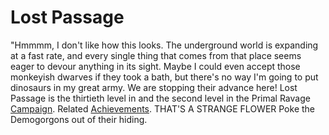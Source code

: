 # Lost Passage

"Hmmmm, I don't like how this looks. The underground world is expanding at a fast rate, and every single thing that comes from that place seems eager to devour anything in its sight. Maybe I could even accept those monkeyish dwarves if they took a bath, but there's no way I'm going to put dinosaurs in my great army. We are stopping their advance here!
Lost Passage is the thirtieth level in and the second level in the Primal Ravage [Campaign](Mini-Campaign).
Related [Achievements](Achievements).
 THAT'S A STRANGE FLOWER Poke the Demogorgons out of their hiding.